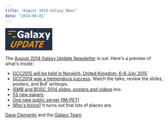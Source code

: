 ```yaml
---
title: "August 2014 Galaxy News"
date: "2014-08-01"
---
```


<div class='right'>
<a href='/src/galaxy-updates/2014-08/index.md'><img src="/src/images/logos/GalaxyUpdate200.png" alt="Galaxy Updates" width=150 /></a>
</div>

The [August 2014 Galaxy Update Newsletter](/src/galaxy-updates/2014-08/index.md) is out.  Here's a preview of what's inside:
 
* [GCC2015 will be held in Norwich, United Kingdom, 6-8 July 2015](/src/galaxy-updates/2014-08/index.md#gcc2015-norwich-united-kingdom-6-8-july-2015)
* [GCC2014 was a tremendous success](/src/galaxy-updates/2014-08/index.md#gcc2014-report).  Watch the talks, review the slides, posters, and BoF writeups.
* [ISMB and BOSC 2014 slides, posters and videos](/src/galaxy-updates/2014-08/index.md#galaxy--ismb-and-bosc-2014-slides-and-posters) too.
* [53 new papers](/src/galaxy-updates/2014-08/index.md#new-papers)
* [One new public server (IM-PET)](/src/galaxy-updates/2014-08/index.md#new-public-servers)
* [Who's hiring?](/src/galaxy-updates/2014-08/index.md#whos-hiring)  It turns out that lots of places are.

[Dave Clements](/src/people/dave-clements/index.md) and the [Galaxy Team](/src/galaxy-team/index.md)
